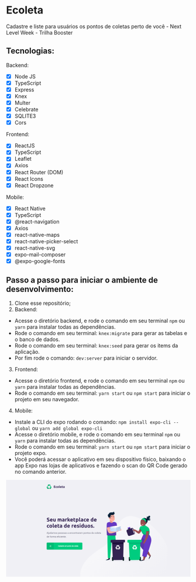 # Ecoleta
Cadastre e liste para usuários os pontos de coletas perto de você - Next Level Week - Trilha Booster

## Tecnologias:

Backend:
- [x] Node JS
- [x] TypeScript
- [x] Express
- [x] Knex
- [x] Multer
- [x] Celebrate
- [x] SQLITE3
- [x] Cors

Frontend:
- [x] ReactJS
- [x] TypeScript
- [x] Leaflet
- [x] Axios
- [x] React Router (DOM)
- [x] React Icons
- [x] React Dropzone

Mobile:
- [x] React Native
- [x] TypeScript
- [x] @react-navigation
- [x] Axios
- [x] react-native-maps
- [x] react-native-picker-select
- [x] react-native-svg
- [x] expo-mail-composer
- [x] @expo-google-fonts

## Passo a passo para iniciar o ambiente de desenvolvimento:

1. Clone esse repositório;<br />
2. Backend:
  - Acesse o diretório backend, e rode o comando em seu terminal `npm` ou `yarn` para instalar todas as dependências.<br />
  - Rode o comando em seu terminal: `knex:migrate` para gerar as tabelas e o banco de dados.<br />
  - Rode o comando em seu terminal: `knex:seed` para gerar os items da aplicação.<br />
  - Por fim rode o comando: `dev:server` para iniciar o servidor.<br />
3. Frontend:
  - Acesse o diretório frontend, e rode o comando em seu terminal `npm` ou `yarn` para instalar todas as dependências.<br />
  - Rode o comando em seu terminal: `yarn start` ou `npm start` para iniciar o projeto em seu navegador.
4. Mobile:
  - Instale a CLI do expo rodando o comando: `npm install expo-cli --global` ou `yarn add global expo-cli`
  - Acesse o diretório mobile, e rode o comando em seu terminal `npm` ou `yarn` para instalar todas as dependências.<br />
  - Rode o comando em seu terminal: `yarn start` ou `npm start` para iniciar o projeto expo.
  - Você poderá acessar o aplicativo em seu dispositivo físico, baixando o app Expo nas lojas de aplicativos e fazendo o scan
  do QR Code gerado no comando anterior.
  

![Print](https://github.com/LeonardoPizzoquero/ecoleta/blob/master/frontend/public/layout.png)

